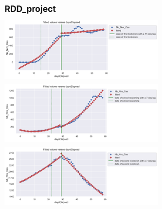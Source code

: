 # RDD_project

![Model for First Event](https://github.com/calony/RDD_project/blob/main/model1.png)

![Model for Second Event](https://github.com/calony/RDD_project/blob/main/model2.png)

![Model for Third Event](https://github.com/calony/RDD_project/blob/main/model3.png)
